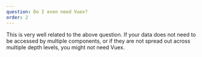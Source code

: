 ```yaml
---
question: Do I even need Vuex?
order: 2
---
```


This is very well related to the above question. If your data does not need to be accessed by multiple components, or if they are not spread out across multiple depth levels, you might not need Vuex. 
